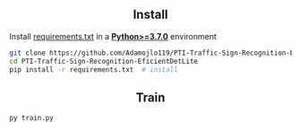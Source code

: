 ## <div align="center">Install</div>


Install [requirements.txt](https://github.com/ultralytics/yolov5/blob/master/requirements.txt) in a
[**Python>=3.7.0**](https://www.python.org/) environment

```bash
git clone https://github.com/Adamojlo119/PTI-Traffic-Sign-Recognition-EficientDetLite.git  # clone
cd PTI-Traffic-Sign-Recognition-EficientDetLite
pip install -r requirements.txt  # install
```

## <div align="center">Train</div>

```bash
py train.py
```
